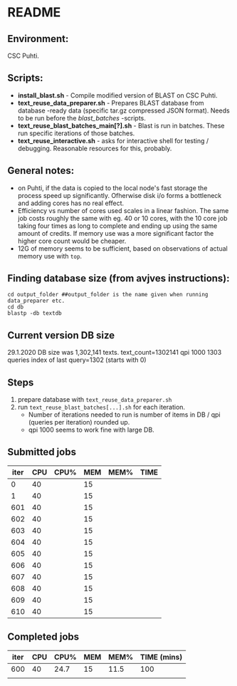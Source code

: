 # README

## Environment:

CSC Puhti.

## Scripts:

* **install_blast.sh** - Compile modified version of BLAST on CSC Puhti.
* **text_reuse_data_preparer.sh** - Prepares BLAST database from database -ready data (specific tar.gz compressed JSON format). Needs to be run before the _blast_batches_ -scripts. 
* **text_reuse_blast_batches_main[?].sh** - Blast is run in batches. These run specific iterations of those batches.
* **text_reuse_interactive.sh** - asks for interactive shell for testing / debugging. Reasonable resources for this, probably.

## General notes:

* on Puhti, if the data is copied to the local node's fast storage the process speed up significantly. Ofherwise disk i/o forms a bottleneck and adding cores has no real effect.
* Efficiency vs number of cores used scales in a linear fashion. The same job costs roughly the same with eg. 40 or 10 cores, with the 10 core job taking four times as long to complete and ending up using the same amount of credits. If memory use was a more significant factor the higher core count would be cheaper.
* 12G of memory seems to be sufficient, based on observations of actual memory use with `top`.

## Finding database size (from avjves instructions):
```
cd output_folder ##output_folder is the name given when running data_preparer etc.
cd db
blastp -db textdb
```

## Current version DB size

29.1.2020 DB size was 1,302,141 texts.
text_count=1302141
qpi 1000
1303 queries
index of last query=1302 (starts with 0)

## Steps

1. prepare database with `text_reuse_data_preparer.sh`
2. run `text_reuse_blast_batches[...].sh` for each iteration.
   * Number of iterations needed to run is number of items in DB / qpi (queries per iteration) rounded up.
   * qpi 1000 seems to work fine with large DB.

## Submitted jobs

| iter | CPU | CPU% | MEM | MEM% | TIME |
| ---- | --- | ---- | --- | ---- | ---- |
| 0    | 40  |      | 15  |      |      |
| 1    | 40  |      | 15  |      |      |
| 601  | 40  |      | 15  |      |      |
| 602  | 40  |      | 15  |      |      |
| 603  | 40  |      | 15  |      |      |
| 604  | 40  |      | 15  |      |      |
| 605  | 40  |      | 15  |      |      |
| 606  | 40  |      | 15  |      |      |
| 607  | 40  |      | 15  |      |      |
| 608  | 40  |      | 15  |      |      |
| 609  | 40  |      | 15  |      |      |
| 610  | 40  |      | 15  |      |      |

## Completed jobs

| iter | CPU | CPU% | MEM | MEM% | TIME (mins) |
| ---- | --- | ---- | --- | ---- | ----------- |
| 600  | 40  | 24.7 | 15  | 11.5 | 100         |
|      |     |      |     |      |             |


